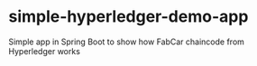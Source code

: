 # simple-hyperledger-demo-app
Simple app in Spring Boot to show how FabCar chaincode from Hyperledger works
